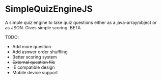 # SimpleQuizEngineJS
A simple quiz engine to take quiz questions either as a java-array/object or as JSON. Gives simple scoring. BETA

TODO:
* Add more question
* Add asnwer order shuffling
* Better scoring system
* ~~External question file~~
* IE compatible design
* Mobile device support
